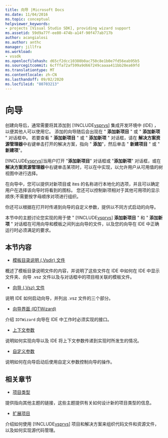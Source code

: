 ```yaml
---
title: 向导 |Microsoft Docs
ms.date: 11/04/2016
ms.topic: conceptual
helpviewer_keywords:
- projects [Visual Studio SDK], providing wizard support
ms.assetid: 59d9a77f-ee80-474b-a14f-90f477ab717b
author: acangialosi
ms.author: anthc
manager: jillfra
ms.workload:
- vssdk
ms.openlocfilehash: d65cf2dcc10380b0ac750c8e1b0e7fd56eab95b5
ms.sourcegitcommit: 6cfffa72af599a9d667249caaaa411bb28ea69fd
ms.translationtype: MT
ms.contentlocale: zh-CN
ms.lasthandoff: 09/02/2020
ms.locfileid: "80703213"
---
```

# <a name="wizards"></a>向导
创建向导后，通常需要将其添加到 [!INCLUDE[vsprvs](../../code-quality/includes/vsprvs_md.md)] 集成开发环境中 (IDE) ，以便其他人可以使用它。 添加的向导随后会出现在 " **添加新项目** " 或 " **添加新项** " 对话框中。 若要查看 " **添加新项目** " 或 " **添加新项** " 对话框，请在 **解决方案资源管理器**中右键单击打开的解决方案，指向 " **添加**"，然后单击 " **新建项目** " 或 " **新建项**"。

 [!INCLUDE[vsprvs](../../code-quality/includes/vsprvs_md.md)]当用户打开 "**添加新项目**" 对话框或 "**添加新项**" 对话框，或在**解决方案资源管理器**中右键单击某项时，可以在中实现，以允许用户从可用值的树视图中进行选择。

 在向导中，您可以提供对新项目或 ites 的名称进行本地化的选项，并且可以确定用户在选择该向导时将看到的图标。 您还可以控制新项相对于其他可用项的显示顺序;不需要按字母顺序对项进行组织。

 你还可以根据在打开时传递到向导的自定义参数，提供以不同方式启动的向导。

 本节中的主题讨论您实现的用于使 " [!INCLUDE[vsprvs](../../code-quality/includes/vsprvs_md.md)] **添加新项目** " 和 " **添加新项** " 对话框在可用向导和模板之间列出向导的文件，以及您的向导在 IDE 中正确运行时必须满足的要求。

## <a name="in-this-section"></a>本节内容
- [模板目录说明 (.Vsdir) 文件](../../extensibility/internals/template-directory-description-dot-vsdir-files.md)

 概述了模板目录说明文件的内容，并说明了这些文件在 IDE 中如何在 IDE 中显示文件夹、向导 .vsz 文件以及与对话框中的项目相关联的模板文件。

- [向导 (.Vsz) 文件](../../extensibility/internals/wizard-dot-vsz-file.md)

 说明 IDE 如何启动向导，并列出 .vsz 文件的三个部分。

- [向导界面 (IDTWizard)](../../extensibility/internals/wizard-interface-idtwizard.md)

 介绍 `IDTWizard` 向导在 IDE 中工作时必须实现的接口。

- [上下文参数](../../extensibility/internals/context-parameters.md)

 说明如何实现向导以及 IDE 将上下文参数传递到实现时所发生的情况。

- [自定义参数](../../extensibility/internals/custom-parameters.md)

 说明如何在向导启动后使用自定义参数控制向导的操作。

## <a name="related-sections"></a>相关章节
- [项目类型](../../extensibility/internals/project-types.md)

 提供指向其他主题的链接，这些主题提供有关如何设计新的项目类型的信息。

- [扩展项目](../../extensibility/extending-projects.md)

 介绍如何使用 [!INCLUDE[vsprvs](../../code-quality/includes/vsprvs_md.md)] 项目和解决方案来组织代码文件和资源文件，以及如何实现源代码管理。
